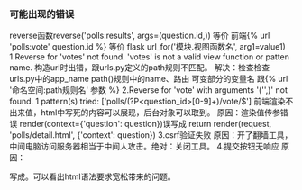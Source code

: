 ### 可能出现的错误
reverse函数reverse('polls:results', args=(question.id,))
等价 前端{% url 'polls:vote' question.id %}
等价 flask url_for('模块.视图函数名', arg1=value1)
1.Reverse for 'votes' not found. 'votes' is not a valid view function or patten name. 
构造url时出错，跟urls.py定义的path规则不匹配。
解决：检查检查urls.py中的app_name  path()规则中的name、路由  可变部分的变量名 跟{% url '命名空间:path规则名' 参数 %}
2.Reverse for 'vote' with arguments '('',)' not found. 1 pattern(s) tried: ['polls\/(?P<question_id>[0-9]+)\/vote\/$']
前端渲染不出来值，html中写死的内容可以展现，后台对象可以取到。
原因：渲染值传参错误 render(context={'question': question})误写成
return render(request, 'polls/detail.html', {'context': question})
3.csrf验证失败
原因：开了翻墙工具，中间电脑访问服务器相当于中间人攻击。绝对：关闭工具。
4.提交按钮无响应
原因：<form>写成<from>。可以看出html语法要求宽松带来的问题。